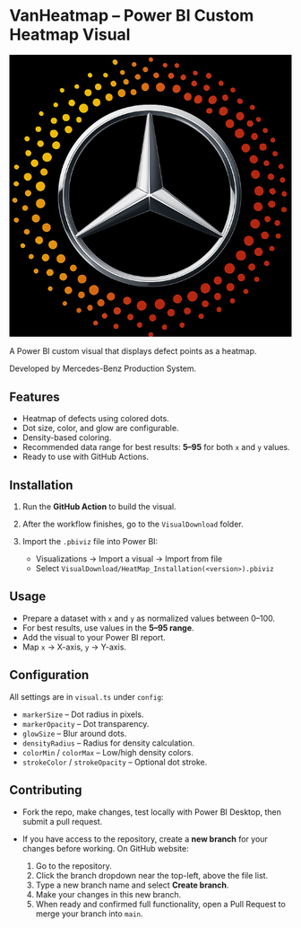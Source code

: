 # VanHeatmap – Power BI Custom Heatmap Visual

![VanHeatmap Logo](vanHeatmap/assets/icon.png)

A Power BI custom visual that displays defect points as a heatmap.

Developed by Mercedes-Benz Production System.

## Features

* Heatmap of defects using colored dots.
* Dot size, color, and glow are configurable.
* Density-based coloring.
* Recommended data range for best results: **5–95** for both `x` and `y` values.
* Ready to use with GitHub Actions.

## Installation

1. Run the **GitHub Action** to build the visual.
2. After the workflow finishes, go to the `VisualDownload` folder.
3. Import the `.pbiviz` file into Power BI:

   * Visualizations → Import a visual → Import from file
   * Select `VisualDownload/HeatMap_Installation(<version>).pbiviz`

## Usage

* Prepare a dataset with `x` and `y` as normalized values between 0–100.
* For best results, use values in the **5–95 range**.
* Add the visual to your Power BI report.
* Map `x` → X-axis, `y` → Y-axis.

## Configuration

All settings are in `visual.ts` under `config`:

* `markerSize` – Dot radius in pixels.
* `markerOpacity` – Dot transparency.
* `glowSize` – Blur around dots.
* `densityRadius` – Radius for density calculation.
* `colorMin` / `colorMax` – Low/high density colors.
* `strokeColor` / `strokeOpacity` – Optional dot stroke.

## Contributing

* Fork the repo, make changes, test locally with Power BI Desktop, then submit a pull request.
* If you have access to the repository, create a **new branch** for your changes before working. On GitHub website:

  1. Go to the repository.
  2. Click the branch dropdown near the top-left, above the file list.
  3. Type a new branch name and select **Create branch**.
  4. Make your changes in this new branch.
  5. When ready and confirmed full functionality, open a Pull Request to merge your branch into `main`.
